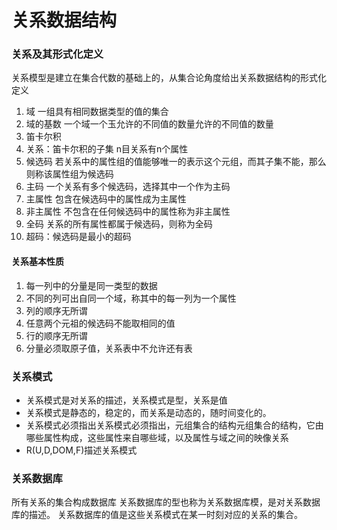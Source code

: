  
 
# 关系数据结构

### 关系及其形式化定义
关系模型是建立在集合代数的基础上的，从集合论角度给出关系数据结构的形式化定义

1. 域
一组具有相同数据类型的值的集合
2. 域的基数
一个域一个玉允许的不同值的数量允许的不同值的数量
3. 笛卡尔积
4. 关系：笛卡尔积的子集
n目关系有n个属性
5. 候选码
若关系中的属性组的值能够唯一的表示这个元组，而其子集不能，那么则称该属性组为候选码
5. 主码
一个关系有多个候选码，选择其中一个作为主码
6. 主属性
包含在候选码中的属性成为主属性
7. 非主属性
不包含在任何候选码中的属性称为非主属性
8. 全码
关系的所有属性都属于候选码，则称为全码
9. 超码：候选码是最小的超码

#### 关系基本性质
1. 每一列中的分量是同一类型的数据
2. 不同的列可出自同一个域，称其中的每一列为一个属性
3. 列的顺序无所谓
4. 任意两个元祖的候选码不能取相同的值
5. 行的顺序无所谓
6. 分量必须取原子值，关系表中不允许还有表



### 关系模式
* 关系模式是对关系的描述，关系模式是型，关系是值
* 关系模式是静态的，稳定的，而关系是动态的，随时间变化的。
* 关系模式必须指出关系模式必须指出，元组集合的结构元组集合的结构，它由哪些属性构成，这些属性来自哪些域，以及属性与域之间的映像关系
* R(U,D,DOM,F)描述关系模式



### 关系数据库
所有关系的集合构成数据库
关系数据库的型也称为关系数据库模，是对关系数据库的描述。
关系数据库的值是这些关系模式在某一时刻对应的关系的集合。



